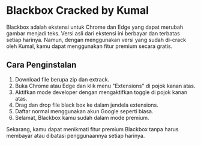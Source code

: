 # Blackbox Cracked by Kumal

Blackbox adalah ekstensi untuk Chrome dan Edge yang dapat merubah gambar menjadi teks. Versi asli dari ekstensi ini berbayar dan terbatas setiap harinya. Namun, dengan menggunakan versi yang sudah di-crack oleh Kumal, kamu dapat menggunakan fitur premium secara gratis.

## Cara Penginstalan

1. Download file berupa zip dan extrack.
2. Buka Chrome atau Edge dan klik menu "Extensions" di pojok kanan atas.
3. Aktifkan mode developer dengan mengaktifkan toggle di pojok kanan atas.
4. Drag dan drop file black box ke dalam jendela extensions.
5. Daftar normal menggunakan akun Google seperti biasa.
6. Selamat, Blackbox kamu sudah dalam mode premium.

Sekarang, kamu dapat menikmati fitur premium Blackbox tanpa harus membayar atau dibatasi penggunaannya setiap harinya.

